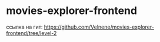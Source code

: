 # movies-explorer-frontend

ссылка на гит:  https://github.com/Velnene/movies-explorer-frontend/tree/level-2


